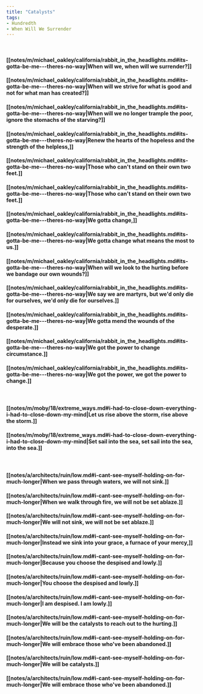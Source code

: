 ```yaml
---
title: "Catalysts"
tags:
- Hundredth
- When Will We Surrender
---
```

&nbsp;
#### [[notes/m/michael_oakley/california/rabbit_in_the_headlights.md#its-gotta-be-me---theres-no-way|When will we, when will we surrender?]]
#### [[notes/m/michael_oakley/california/rabbit_in_the_headlights.md#its-gotta-be-me---theres-no-way|When will we strive for what is good and not for what man has created?]]
#### [[notes/m/michael_oakley/california/rabbit_in_the_headlights.md#its-gotta-be-me---theres-no-way|When will we no longer trample the poor, ignore the stomachs of the starving?]]
#### [[notes/m/michael_oakley/california/rabbit_in_the_headlights.md#its-gotta-be-me---theres-no-way|Renew the hearts of the hopeless and the strength of the helpless,]]
#### [[notes/m/michael_oakley/california/rabbit_in_the_headlights.md#its-gotta-be-me---theres-no-way|Those who can't stand on their own two feet.]]
#### [[notes/m/michael_oakley/california/rabbit_in_the_headlights.md#its-gotta-be-me---theres-no-way|Those who can't stand on their own two feet.]]
#### [[notes/m/michael_oakley/california/rabbit_in_the_headlights.md#its-gotta-be-me---theres-no-way|We gotta change,]]
#### [[notes/m/michael_oakley/california/rabbit_in_the_headlights.md#its-gotta-be-me---theres-no-way|We gotta change what means the most to us.]]
#### [[notes/m/michael_oakley/california/rabbit_in_the_headlights.md#its-gotta-be-me---theres-no-way|When will we look to the hurting before we bandage our own wounds?]]
#### [[notes/m/michael_oakley/california/rabbit_in_the_headlights.md#its-gotta-be-me---theres-no-way|We say we are martyrs, but we'd only die for ourselves, we'd only die for ourselves.]]
#### [[notes/m/michael_oakley/california/rabbit_in_the_headlights.md#its-gotta-be-me---theres-no-way|We gotta mend the wounds of the desperate.]]
#### [[notes/m/michael_oakley/california/rabbit_in_the_headlights.md#its-gotta-be-me---theres-no-way|We got the power to change circumstance.]]
#### [[notes/m/michael_oakley/california/rabbit_in_the_headlights.md#its-gotta-be-me---theres-no-way|We got the power, we got the power to change.]]
&nbsp;
#### [[notes/m/moby/18/extreme_ways.md#i-had-to-close-down-everything-i-had-to-close-down-my-mind|Let us rise above the storm, rise above the storm.]]
#### [[notes/m/moby/18/extreme_ways.md#i-had-to-close-down-everything-i-had-to-close-down-my-mind|Set sail into the sea, set sail into the sea, into the sea.]]
&nbsp;
#### [[notes/a/architects/ruin/low.md#i-cant-see-myself-holding-on-for-much-longer|When we pass through waters, we will not sink.]]
#### [[notes/a/architects/ruin/low.md#i-cant-see-myself-holding-on-for-much-longer|When we walk through fire, we will not be set ablaze.]]
#### [[notes/a/architects/ruin/low.md#i-cant-see-myself-holding-on-for-much-longer|We will not sink, we will not be set ablaze.]]
#### [[notes/a/architects/ruin/low.md#i-cant-see-myself-holding-on-for-much-longer|Instead we sink into your grace, a furnace of your mercy,]]
#### [[notes/a/architects/ruin/low.md#i-cant-see-myself-holding-on-for-much-longer|Because you choose the despised and lowly.]]
#### [[notes/a/architects/ruin/low.md#i-cant-see-myself-holding-on-for-much-longer|You choose the despised and lowly.]]
#### [[notes/a/architects/ruin/low.md#i-cant-see-myself-holding-on-for-much-longer|I am despised. I am lowly.]]
#### [[notes/a/architects/ruin/low.md#i-cant-see-myself-holding-on-for-much-longer|We will be the catalysts to reach out to the hurting.]]
#### [[notes/a/architects/ruin/low.md#i-cant-see-myself-holding-on-for-much-longer|We will embrace those who've been abandoned.]]
#### [[notes/a/architects/ruin/low.md#i-cant-see-myself-holding-on-for-much-longer|We will be catalysts.]]
#### [[notes/a/architects/ruin/low.md#i-cant-see-myself-holding-on-for-much-longer|We will embrace those who've been abandoned.]]
